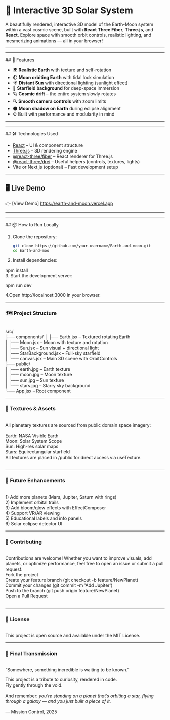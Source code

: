 # 🌌 Interactive 3D Solar System

A beautifully rendered, interactive 3D model of the Earth-Moon system within a vast cosmic scene, built with **React Three Fiber**, **Three.js**, and **React**. Explore space with smooth orbit controls, realistic lighting, and mesmerizing animations — all in your browser!


---
<hr>
## 🚀 Features

- 🌍 **Realistic Earth** with texture and self-rotation
- 🌔 **Moon orbiting Earth** with tidal lock simulation
- ☀️ **Distant Sun** with directional lighting (sunlight effect)
- 🌌 **Starfield background** for deep-space immersion
- 🪐 **Cosmic drift** – the entire system slowly rotates
- 🔍 **Smooth camera controls** with zoom limits
- 🌑 **Moon shadow on Earth** during eclipse alignment
- ⚙️ Built with performance and modularity in mind

---
<hr>
## 🛠 Technologies Used

- [React](https://reactjs.org/) – UI & component structure
- [Three.js](https://threejs.org/) – 3D rendering engine
- [@react-three/fiber](https://docs.pmnd.rs/react-three-fiber) – React renderer for Three.js
- [@react-three/drei](https://docs.pmnd.rs/drei) – Useful helpers (controls, textures, lights)
- Vite or Next.js (optional) – Fast development setup

---

## 🖥️ Live Demo

👉 [View Demo] https://earth-and-moon.vercel.app

---
<hr>
## 📦 How to Run Locally

1. Clone the repository:
   ```bash
   git clone https://github.com/your-username/Earth-and-moon.git
   cd Earth-and-moo
2.  Install dependencies:

  npm install <br>
3. Start the development server:

 npm run dev

4.Open http://localhost:3000 in your browser.
<hr>

<h3>🗺 Project Structure</h3> <br>
src/ <br>
├── components/
│   ├── Earth.jsx       – Textured rotating Earth <br>
│   ├── Moon.jsx        – Moon with texture and rotation <br>
│   ├── Sun.jsx         – Sun visual + directional light <br>
│   ├── StarBackground.jsx – Full-sky starfield <br>
│   └── canvas.jsx      – Main 3D scene with OrbitControls <br>
├── public/ <br>
│   ├── earth.jpg       – Earth texture <br>
│   ├── moon.jpg        – Moon texture <br>
│   ├── sun.jpg         – Sun texture <br>
│   └── stars.jpg       – Starry sky background <br>
└── App.jsx             – Root component <br>


<hr>
<h3>🎨 Textures & Assets</h3 <br><br>
All planetary textures are sourced from public domain space imagery:<br>
<br>
Earth: NASA Visible Earth<br>
Moon: Solar System Scope<br>
Sun: High-res solar maps<br>
Stars: Equirectangular starfield<br>
All textures are placed in /public for direct access via useTexture.<br><br>
<hr>

<h3>🌟 Future Enhancements</h3>
<br>
 1) Add more planets (Mars, Jupiter, Saturn with rings)
<br>
 2) Implement orbital trails
<br>
 3) Add bloom/glow effects with EffectComposer
<br>
 4) Support VR/AR viewing
<br>
 5) Educational labels and info panels
<br>
 6) Solar eclipse detector UI
<br> <hr>
<h3>🤝 Contributing</h3><br>
Contributions are welcome! Whether you want to improve visuals, add planets, or optimize performance, feel free to open an issue or submit a pull request.
<br>
Fork the project<br>
Create your feature branch (git checkout -b feature/NewPlanet)<br>
Commit your changes (git commit -m 'Add Jupiter')<br>
Push to the branch (git push origin feature/NewPlanet)<br>
Open a Pull Request<br><br>
<hr>
<h3>📄 License</h3><br>
This project is open source and available under the MIT License.<br>
<hr>

<h3>🌌 Final Transmission</h3><br>
“Somewhere, something incredible is waiting to be known.” <br>

This project is a tribute to curiosity, rendered in code.<br>
Fly gently through the void.<br> <br>
And remember: <i>you’re standing on a planet that’s orbiting a star, flying through a galaxy — and you just built a piece of it.</i>
<br><br>
— Mission Control, 2025
